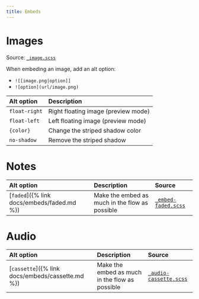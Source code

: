 ```yaml
---
title: Embeds
---
```


# Images

Source: [`_image.scss`](https://github.com/ElsaTam/obsidian-fancy-a-story/blob/main/scss/editor/_image.scss)

When embeding an image, add an alt option:
- `![[image.png|option]]`
- `![option](url/image.png)`


| Alt option    | Description                         |
|:--------------|:------------------------------------|
| `float-right` | Right floating image (preview mode) |
| `float-left`  | Left floating image (preview mode)  |
| `{color}`     | Change the striped shadow color     |
| `no-shadow`   | Remove the striped shadow           |


# Notes

| Alt option | Description | Source |
|:-----------|:------------|:-------|
| [`faded`]({% link docs/embeds/faded.md %}) | Make the embed as much in the flow as possible | [`_embed-faded.scss`](https://github.com/ElsaTam/obsidian-fancy-a-story/blob/main/scss/editor/embeds/_embed-faded.scss) |


# Audio

| Alt option | Description | Source |
|:-----------|:------------|:-------|
| [`cassette`]({% link docs/embeds/cassette.md %}) | Make the embed as much in the flow as possible | [`_audio-cassette.scss`](https://github.com/ElsaTam/obsidian-fancy-a-story/blob/main/scss/editor/embeds/_audio-cassette.scss) |

